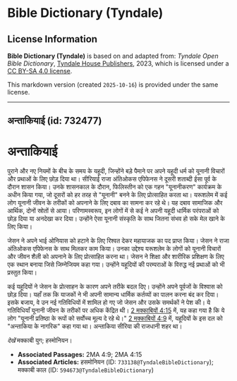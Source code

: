 # Bible Dictionary (Tyndale)

## License Information

**Bible Dictionary (Tyndale)** is based on and adapted from: _Tyndale Open Bible Dictionary_, [Tyndale House Publishers](https://tyndaleopenresources.com/), 2023, which is licensed under a [CC BY-SA 4.0 license](https://creativecommons.org/licenses/by-sa/4.0/legalcode.en).

This markdown version (created `2025-10-16`) is provided under the same license.



--------------------------------

## अन्ताकियाई (id: 732477)

अन्ताकियाई
==========

पुराने और नए नियमों के बीच के समय के यहूदी, जिन्होंने बड़े पैमाने पर अपने यहूदी धर्म को यूनानी विचारों और प्रथाओं के लिए छोड़ दिया था। सीरियाई राजा अंतिओकस एपिफेनस ने दूसरी शताब्दी ईसा पूर्व के दौरान शासन किया। उनके शासनकाल के दौरान, फिलिस्तीन को एक गहन "यूनानीकरण" कार्यक्रम के अधीन किया गया, जो दूसरों को हर तरह से "यूनानी" बनने के लिए प्रोत्साहित करता था। यरूशलेम में कई लोग यूनानी जीवन के तरीकों को अपनाने के लिए दबाव का सामना कर रहे थे। यह दबाव सामाजिक और आर्थिक, दोनों स्रोतों से आया। परिणामस्वरूप, इन लोगों में से कई ने अपनी यहूदी धार्मिक परंपराओं को छोड़ दिया या अनदेखा कर दिया। उन्होंने ऐसा यूनानी संस्कृति के साथ जितना संभव हो सके मेल खाने के लिए किया।

जेसन ने अपने भाई ओनियास को हटाने के लिए रिश्वत देकर महायाजक का पद प्राप्त किया। जेसन ने राजा अंतिओकस एपिफेनस के साथ मिलकर काम किया। उनका उद्देश्य यरूशलेम के लोगों को यूनानी विचारों और जीवन शैली को अपनाने के लिए प्रोत्साहित करना था। जेसन ने शिक्षा और शारीरिक प्रशिक्षण के लिए एक स्थान बनाया जिसे जिम्नेजियम कहा गया। उन्होंने यहूदियों की परम्पराओं के विरुद्ध नई प्रथाओं को भी प्रस्तुत किया।

कई यहूदियों ने जेसन के प्रोत्साहन के कारण अपने तरीके बदल दिए। उन्होंने अपने पूर्वजों के विश्वास को छोड़ दिया। यहाँ तक कि याजकों ने भी अपनी सामान्य धार्मिक कर्तव्यों का पालन करना बंद कर दिया। इसके बजाय, वे उन नई गतिविधियों में शामिल हो गए जो जेसन और उसके समर्थकों ने पेश की। ये गतिविधियाँ यूनानी जीवन के तरीकों पर अधिक केंद्रित थी। [2 मक्काबियों 4:15](https://ref.ly/2Macc4:15) में, यह कहा गया है कि ये लोग "यूनानी प्रतिष्ठा के रूपों को सर्वोच्च मूल्य दे रहे थे।" [2 मक्काबियों 4:9](https://ref.ly/2Macc4:9) में, यहूदियों के इस दल को "अन्ताकिया के नागरिक" कहा गया था। अन्ताकिया सीरिया की राजधानी शहर था।

*देखें* मक्काबी युग; हस्मोनियन। 

* **Associated Passages:** 2MA 4:9; 2MA 4:15
* **Associated Articles:** हसमोनियन (ID: `733138@TyndaleBibleDictionary`); मक्काबी काल (ID: `594673@TyndaleBibleDictionary`)

